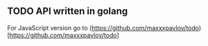 ## TODO API written in golang
For JavaScript version go to (https://github.com/maxxxpavlov/todo)[https://github.com/maxxxpavlov/todo]